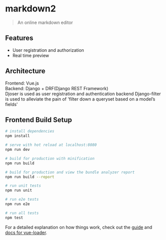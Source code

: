 # markdown2

> An online markdown editor


## Features
- User registration and authorization
- Real time preview


## Architecture
Frontend: Vue.js  
Backend: Django + DRF(Django REST Framework)  
Djoser is used as user registration and authentication backend
Django-filter is used to alleviate the pain of 'filter down a queryset based on a model’s fields'

## Frontend Build Setup

``` bash
# install dependencies
npm install

# serve with hot reload at localhost:8080
npm run dev

# build for production with minification
npm run build

# build for production and view the bundle analyzer report
npm run build --report

# run unit tests
npm run unit

# run e2e tests
npm run e2e

# run all tests
npm test
```

For a detailed explanation on how things work, check out the [guide](http://vuejs-templates.github.io/webpack/) and [docs for vue-loader](http://vuejs.github.io/vue-loader).


